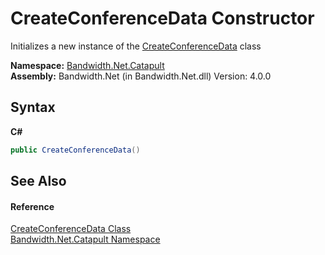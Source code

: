 ﻿# CreateConferenceData Constructor 
 

Initializes a new instance of the <a href ="T_Bandwidth_Net_Catapult_CreateConferenceData.md">CreateConferenceData</a> class

**Namespace:**&nbsp;<a href ="N_Bandwidth_Net_Catapult.md">Bandwidth.Net.Catapult</a><br />**Assembly:**&nbsp;Bandwidth.Net (in Bandwidth.Net.dll) Version: 4.0.0

## Syntax

**C#**<br />
``` C#
public CreateConferenceData()
```


## See Also


#### Reference
<a href ="T_Bandwidth_Net_Catapult_CreateConferenceData.md">CreateConferenceData Class</a><br /><a href ="N_Bandwidth_Net_Catapult.md">Bandwidth.Net.Catapult Namespace</a><br />